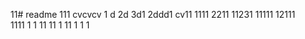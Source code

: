 11# readme 111
cvcvcv
1 d
2d
3d1 
2ddd1
cv11 
1111
2211
11231
11111
12111  
1111
1  1
11
11
1
11
1
1
1
